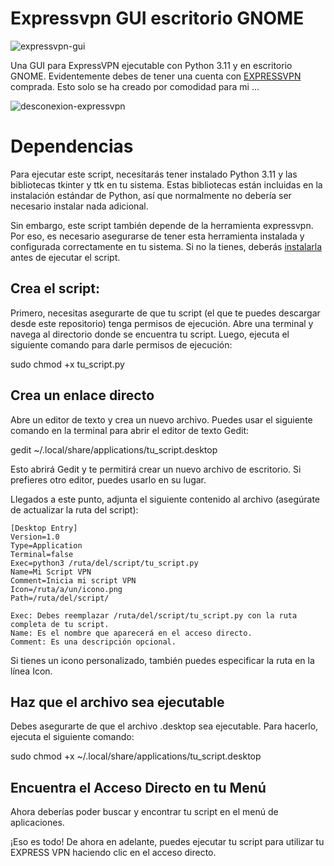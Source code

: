 # Expressvpn GUI escritorio GNOME

![expressvpn-gui](https://github.com/sapoclay/expressvpn-gui/assets/6242827/e70b3476-b2a5-49be-9efc-666467836df6)

Una GUI para ExpressVPN ejecutable con Python 3.11 y en escritorio GNOME. Evidentemente debes de tener una cuenta con [EXPRESSVPN](https://www.expressvpn.com/es/refer-a-friend/30-days-free?locale=es&referrer_id=40141467&utm_campaign=referrals&utm_medium=copy_link&utm_source=referral_dashboard) comprada. Esto solo se ha creado por comodidad para mi ...

![desconexion-expressvpn](https://github.com/sapoclay/expressvpn-gui/assets/6242827/7747e455-0ade-4177-beae-cb9ffef34bbd)

# Dependencias

Para ejecutar este script, necesitarás tener instalado Python 3.11 y las bibliotecas tkinter y ttk en tu sistema. Estas bibliotecas están incluidas en la instalación estándar de Python, así que normalmente no debería ser necesario instalar nada adicional.

Sin embargo, este script también depende de la herramienta expressvpn. Por eso, es necesario asegurarse de tener esta herramienta instalada y configurada correctamente en tu sistema. Si no la tienes, deberás [instalarla](https://www.expressrefer.com/refer-a-friend/30-days-free?locale=es&referrer_id=40141467&utm_campaign=referrals&utm_medium=copy_link&utm_source=referral_dashboard)  antes de ejecutar el script.

## Crea el script:

Primero, necesitas asegurarte de que tu script (el que te puedes descargar desde este repositorio) tenga permisos de ejecución. Abre una terminal y navega al directorio donde se encuentra tu script. Luego, ejecuta el siguiente comando para darle permisos de ejecución:

sudo chmod +x tu_script.py

## Crea un enlace directo

Abre un editor de texto y crea un nuevo archivo. Puedes usar el siguiente comando en la terminal para abrir el editor de texto Gedit:

gedit ~/.local/share/applications/tu_script.desktop

Esto abrirá Gedit y te permitirá crear un nuevo archivo de escritorio. Si prefieres otro editor, puedes usarlo en su lugar.

Llegados a este punto, adjunta el siguiente contenido al archivo (asegúrate de actualizar la ruta del script):
```
[Desktop Entry]
Version=1.0
Type=Application
Terminal=false
Exec=python3 /ruta/del/script/tu_script.py
Name=Mi Script VPN
Comment=Inicia mi script VPN
Icon=/ruta/a/un/icono.png
Path=/ruta/del/script/
```
    Exec: Debes reemplazar /ruta/del/script/tu_script.py con la ruta completa de tu script.
    Name: Es el nombre que aparecerá en el acceso directo.
    Comment: Es una descripción opcional.

Si tienes un icono personalizado, también puedes especificar la ruta en la línea Icon.

## Haz que el archivo sea ejecutable

Debes asegurarte de que el archivo .desktop sea ejecutable. Para hacerlo, ejecuta el siguiente comando:

sudo chmod +x ~/.local/share/applications/tu_script.desktop

## Encuentra el Acceso Directo en tu Menú

Ahora deberías poder buscar y encontrar tu script en el menú de aplicaciones.

¡Eso es todo! De ahora en adelante, puedes ejecutar tu script para utilizar tu EXPRESS VPN haciendo clic en el acceso directo.
